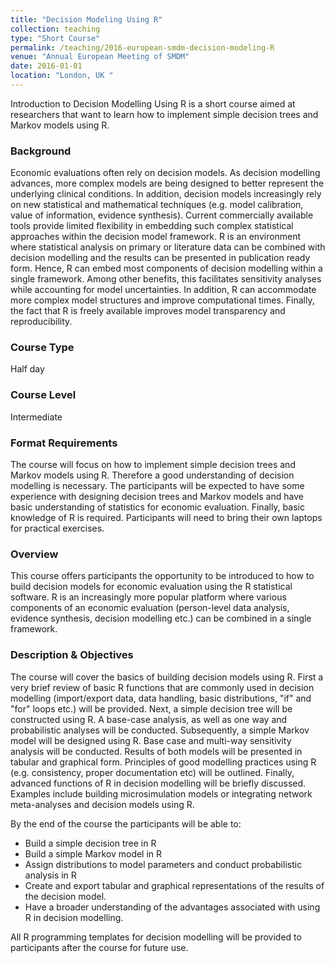 ```yaml
---
title: "Decision Modeling Using R"
collection: teaching
type: "Short Course"
permalink: /teaching/2016-european-smdm-decision-modeling-R
venue: "Annual European Meeting of SMDM"
date: 2016-01-01
location: "London, UK "
---
```


Introduction to Decision Modelling Using R is a short course aimed at researchers that want to learn how to implement simple decision trees and Markov models using R.

### Background
Economic evaluations often rely on decision models. As decision modelling advances, more complex models are being designed to better represent the underlying clinical conditions. In addition, decision models increasingly rely on new statistical and mathematical techniques (e.g. model calibration, value of information, evidence synthesis). Current commercially available tools provide limited flexibility in embedding such complex statistical approaches within the decision model framework. R is an environment where statistical analysis on primary or literature data can be combined with decision modelling and the results can be presented in publication ready form. Hence, R can embed most components of decision modelling within a single framework. Among other benefits, this facilitates sensitivity analyses while accounting for model uncertainties. In addition, R can accommodate more complex model structures and improve computational times. Finally, the fact that R is freely available improves model transparency and reproducibility.

### Course Type
Half day

### Course Level
Intermediate

### Format Requirements
The course will focus on how to implement simple decision trees and Markov models using R. Therefore a good understanding of decision modelling is necessary. The participants will be expected to have some experience with designing decision trees and Markov models and have basic understanding of statistics for economic evaluation. Finally, basic knowledge of R is required. Participants will need to bring their own laptops for practical exercises.

### Overview
This course offers participants the opportunity to be introduced to how to build decision models for economic evaluation using the R statistical software. R is an increasingly more popular platform where various components of an economic evaluation (person-level data analysis, evidence synthesis, decision modelling etc.) can be combined in a single framework.

### Description & Objectives
The course will cover the basics of building decision models using R. First a very brief review of basic R functions that are commonly used in decision modelling (import/export data, data handling, basic distributions, "if" and "for" loops etc.) will be provided. Next, a simple decision tree will be constructed using R. A base-case analysis, as well as one way and probabilistic analyses will be conducted. Subsequently, a simple Markov model will be designed using R. Base case and multi-way sensitivity analysis will be conducted. Results of both models will be presented in tabular and graphical form. Principles of good modelling practices using R (e.g. consistency, proper documentation etc) will be outlined. Finally, advanced functions of R in decision modelling will be briefly discussed. Examples include building microsimulation models or integrating  network meta-analyses and decision models using R.

By the end of the course the participants will be able to:

* Build a simple decision tree in R
* Build a simple Markov model in R
* Assign distributions to model parameters and conduct probabilistic analysis in R
* Create and export tabular and graphical representations of the results of the decision model.
* Have a broader understanding of the advantages associated with using R in decision modelling.

All R programming templates for decision modelling will be provided to participants after the course for future use.